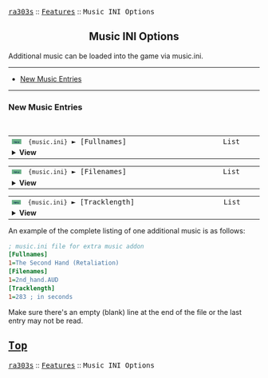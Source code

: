 <a href="../README.md"><kbd>ra303s</kbd></a> :: <a href="./features.md"><kbd>Features</kbd></a> :: <kbd><kbd>Music INI Options</kbd></kbd><br>
<h2 align="center">Music INI Options</h2>

Additional music can be loaded into the game via music.ini.

-------

 - [New Music Entries](#new-music-entries)


-------
### New Music Entries 
<br>

<table><tr><td width="50"><a href="#"><img src="./img/30x15/new.png"></a></td><td width="842"><samp>
<code>{music.ini}</code> ► [Fullnames]
</samp></td><td width="120"><samp>List</samp></td></tr><tr><td colspan="3"><details><summary><b>View</b></summary>

```Inherited from iran's s-series```

The list of names for the music, in display order.
</details></td></tr></table>


<table><tr><td width="50"><a href="#"><img src="./img/30x15/new.png"></a></td><td width="842"><samp>
<code>{music.ini}</code> ► [Filenames]
</samp></td><td width="120"><samp>List</samp></td></tr><tr><td colspan="3"><details><summary><b>View</b></summary>

```Inherited from iran's s-series```

The list of file names that each music entry references, in order.
</details></td></tr></table>


<table><tr><td width="50"><a href="#"><img src="./img/30x15/new.png"></a></td><td width="842"><samp>
<code>{music.ini}</code> ► [Tracklength]
</samp></td><td width="120"><samp>List</samp></td></tr><tr><td colspan="3"><details><summary><b>View</b></summary>

```Inherited from iran's s-series```

The list of durations, in seconds, for each music entry, in display order.
</details></td></tr></table>


An example of the complete listing of one additional music is as follows:

```ini
; music.ini file for extra music addon
[Fullnames]
1=The Second Hand (Retaliation)
[Filenames]
1=2nd_hand.AUD
[Tracklength]
1=283 ; in seconds
```

Make sure there's an empty (blank) line at the end of the file or the last entry may not be read.


<a href="#music-ini-options"><kbd>Top</kbd></a><br>
-------
<a href="../README.md"><kbd>ra303s</kbd></a> :: <a href="./features.md"><kbd>Features</kbd></a> :: <kbd><kbd>Music INI Options</kbd></kbd><br>
